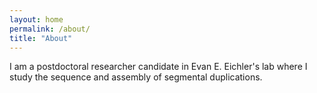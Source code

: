 ```yaml
---
layout: home
permalink: /about/
title: "About"
---
```


I am a postdoctoral researcher candidate in Evan E. Eichler's lab where I study the sequence and assembly of segmental duplications.
